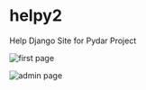 # helpy2
Help Django Site for Pydar Project


![**first page**](http://bayanbox.ir/view/165041663316689036/snapshot7.png "first page")



![**admin page**](http://bayanbox.ir/view/8234698783330596717/snapshot8.png "admin page")
